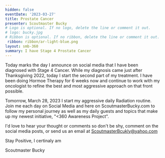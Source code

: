 ```yaml
---
hidden: false
eventDate: '2023-03-27'
title: Prostate Cancer
presenter: Scoutmaster Bucky
# Logo is optional. If no logo, delete the line or comment it out.
# logo: bucky.jpg
# Ribbon is optional. If no ribbon, delete the line or comment it out.
 ribbon: ribbon/ar-light-blue.png
layout: smb-360
summary: I have Stage 4 Prostate Cancer
---
```


Today marks the day I announce on social media that I have been diagnosed with Stage 4 Cancer.  While my diagnosis came just after Thanksgiving 2022, today I start the second part of my treatment.  I have been doing Hormoe Therapy for 6 weeks now and continue to work with my oncologist to refine the best and most aggressive approach on that front possible.

Tomorrow, March 28, 2023 I start my aggressive daily Radiation routine.  Join me each day on Social Media and here on ScoutmasterBucky.com to follow my personal journey as well as my daily guests and topics that make up my newest initiative, "<360 Awareness Project".

I'd love to hear your thought or comments so don't be shy, comment on the social media posts, or send us an email at ScoutmasterBcukly@yahoo.com

Stay Positive, I certinaly am

Scoutmaster Bucky
